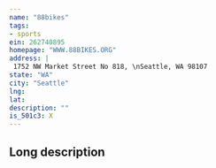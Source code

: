 ```yaml
---
name: "88bikes"
tags:
- sports
ein: 262740895
homepage: "WWW.88BIKES.ORG"
address: |
 1752 NW Market Street No 818, \nSeattle, WA 98107
state: "WA"
city: "Seattle"
lng: 
lat: 
description: ""
is_501c3: X
---
```


## Long description


